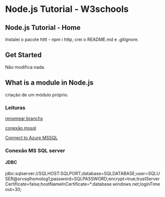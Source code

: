 # Node.js Tutorial - W3schools

## Node.js Tutorial - Home

Instalei o pacote httt - npm i http, crei o README.md e .gitignore.

## Get Started
Não modifica nada.

## What is a module in Node.js

criação de um módulo próprio.


### Leituras

[renomear branchs](https://stackoverflow.com/questions/30590083/how-do-i-rename-both-a-git-local-and-remote-branch-name)

[conexão mssql](https://www.microsoft.com/en-us/sql-server/developer-get-started/node/windows/step/2.html)

[Connect to Azure MSSQL](https://www.concurrency.com/blog/january-2017/connect-to-azure-sql-database-with-nodejs-and-mssq)


### Conexão MS SQL server

#### JDBC

jdbc:sqlserver://SQLHOST:SQLPORT;database=SQLDATABASE;user=SQLUSER@srvsqlhomolog1;password=SQLPASSWORD;encrypt=true;trustServerCertificate=false;hostNameInCertificate=*.database.windows.net;loginTimeout=30;
